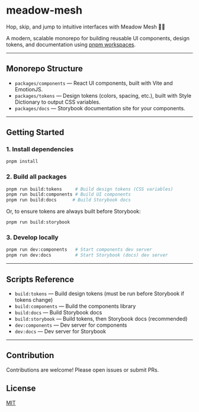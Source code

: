 # meadow-mesh

Hop, skip, and jump to intuitive interfaces with Meadow Mesh 🐰🥕

A modern, scalable monorepo for building reusable UI components, design tokens, and documentation using [pnpm workspaces](https://pnpm.io/workspaces).

---

## Monorepo Structure

- `packages/components` — React UI components, built with Vite and EmotionJS.
- `packages/tokens` — Design tokens (colors, spacing, etc.), built with Style Dictionary to output CSS variables.
- `packages/docs` — Storybook documentation site for your components.

---

## Getting Started

### 1. Install dependencies

```sh
pnpm install
```

### 2. Build all packages

```sh
pnpm run build:tokens     # Build design tokens (CSS variables)
pnpm run build:components # Build UI components
pnpm run build:docs      # Build Storybook docs
```

Or, to ensure tokens are always built before Storybook:

```sh
pnpm run build:storybook
```

### 3. Develop locally

```sh
pnpm run dev:components   # Start components dev server
pnpm run dev:docs         # Start Storybook (docs) dev server
```

---

## Scripts Reference

- `build:tokens` — Build design tokens (must be run before Storybook if tokens change)
- `build:components` — Build the components library
- `build:docs` — Build Storybook docs
- `build:storybook` — Build tokens, then Storybook docs (recommended)
- `dev:components` — Dev server for components
- `dev:docs` — Dev server for Storybook

---

## Contribution

Contributions are welcome! Please open issues or submit PRs.

## License

[MIT](LICENSE)
